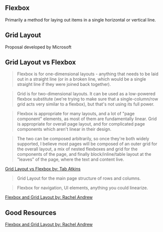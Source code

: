 ## Flexbox

Primarily a method for laying out items in a single horizontal or vertical line.

## Grid Layout

Proposal developed by Microsoft

## Grid Layout vs Flexbox

> Flexbox is for one-dimensional layouts - anything that needs to be
laid out in a straight line (or in a broken line, which would be a
single straight line if they were joined back together).

> Grid is for two-dimensional layouts.  It can be used as a low-powered
flexbox substitute (we're trying to make sure that a single-column/row
grid acts very similar to a flexbox), but that's not using its full
power.

> Flexbox is appropriate for many layouts, and a lot of "page component"
elements, as most of them are fundamentally linear.  Grid is
appropriate for overall page layout, and for complicated page
components which aren't linear in their design.

> The two can be composed arbitrarily, so once they're both widely
supported, I believe most pages will be composed of an outer grid for
the overall layout, a mix of nested flexboxes and grid for the
components of the page, and finally block/inline/table layout at the
"leaves" of the page, where the text and content live.

[Grid Layout vs Flexbox by: Tab Atkins](https://lists.w3.org/Archives/Public/www-style/2013May/0114.html)

> Grid Layout for the main page structure of rows and columns.

> Flexbox for navigation, UI elements, anything you could linearize.

[Flexbox and Grid Layout by: Rachel Andrew](http://www.slideshare.net/rachelandrew/flexbox-and-grid-layout/89)


## Good Resources
[Flexbox and Grid Layout by: Rachel Andrew](http://www.slideshare.net/rachelandrew/flexbox-and-grid-layout/89)

